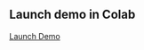 ## Launch demo in Colab
<a href="https://colab.research.google.com/github/modelop/risk2022/blob/master/standardized-test-builder.ipynb">Launch Demo</a>
